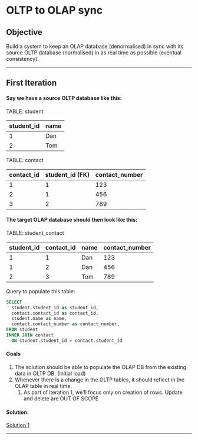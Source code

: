 # OLTP to OLAP sync

## Objective

Build a system to keep an OLAP database (denormalised) in sync with its source OLTP database (normalised) in as real time as possible (eventual consistency).

---

## First Iteration

#### Say we have a source OLTP database like this:

TABLE: student

| student_id | name |
| --- | --- |
| 1 | Dan |
| 2 | Tom |

TABLE: contact

| contact_id | student_id (FK) | contact_number |
| --- | --- | --- |
| 1 | 1 | 123 |
| 2 | 1 | 456 |
| 3 | 2 | 789 |

#### The target OLAP database should then look like this:

TABLE: student_contact

| student_id | contact_id | name | contact_number |
| --- | --- | --- | --- |
| 1 | 1 | Dan | 123 |
| 1 | 2 | Dan | 456 |
| 2 | 3 | Tom | 789 |

Query to populate this table:
```sql
SELECT
  student.student_id as student_id,
  contact.contact_id as contact_id,
  student.name as name,
  contact.contact_number as contact_number,
FROM student
INNER JOIN contact
  ON student.student_id = contact.student_id
```

#### Goals

1. The solution should be able to populate the OLAP DB from the existing data in OLTP DB. (Initial load)
1. Whenever there is a change in the OLTP tables, it should reflect in the OLAP table in real time.
    1. As part of iteration 1, we'll focus only on creation of rows. Update and delete are OUT OF SCOPE

#### Solution:

[Solution 1](docs/iteration1-sol1.md)

---